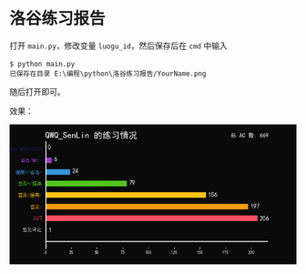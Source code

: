 # 洛谷练习报告

打开 `main.py`，修改变量 `luogu_id`，然后保存后在 `cmd` 中输入
```
$ python main.py
已保存在目录 E:\编程\python\洛谷练习报告/YourName.png
```

随后打开即可。

效果：


![qwq](QWQ_SenLin.png)
